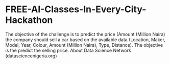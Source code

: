 # FREE-AI-Classes-In-Every-City-Hackathon
The objective of the challenge is to predict the price (Amount (Million Naira) the company should sell a car based on the available data (Location, Maker, Model, Year, Colour, Amount (Million Naira), Type, Distance). The objective is the predict the selling price.  About Data Science Network (datasciencenigeria.org)
